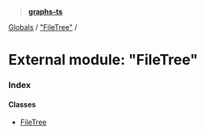 > **[graphs-ts](../README.md)**

[Globals](../README.md) / ["FileTree"](_filetree_.md) /

# External module: "FileTree"

### Index

#### Classes

* [FileTree](../classes/_filetree_.filetree.md)